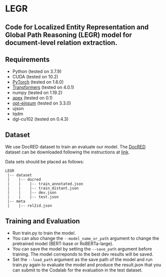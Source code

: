 # LEGR
## Code for Localized Entity Representation and Global Path Reasoning (LEGR) model for document-level relation extraction.  

## Requirements
* Python (tested on 3.7.9)
* CUDA (tested on 10.2)
* [PyTorch](http://pytorch.org/) (tested on 1.6.0)
* [Transformers](https://github.com/huggingface/transformers) (tested on 4.0.1)
* numpy (tested on 1.19.2)
* [apex](https://github.com/NVIDIA/apex) (tested on 0.1)
* [opt-einsum](https://github.com/dgasmith/opt_einsum) (tested on 3.3.0)
* ujson
* tqdm
* dgl-cu102 (tested on 0.4.3)

## Dataset
We use DocRED dataset to train an evaluate our model.  The [DocRED](https://www.aclweb.org/anthology/P19-1074/) dataset can be downloaded following the instructions at [link](https://github.com/thunlp/DocRED/tree/master/data).

Data sets should be placed as follows:  
```
LEGR
 |-- dataset
 |    |-- docred
 |    |    |-- train_annotated.json        
 |    |    |-- train_distant.json
 |    |    |-- dev.json
 |    |    |-- test.json
 |-- meta
 |    |-- rel2id.json
```

## Training and Evaluation
* Run train.py to train the model.  
* You can also change the `--model_name_or_path` argument to change the pretrained model (BERT-base or RoBERTa-large).  
* You can save the model by setting the `--save_path` argument before training. The model correponds to the best dev results will be saved.  
* Set the `--load_path` argument as the save path of the model and run train.py again to evaluate the model and produce the result.json that you can submit to the Codalab for the evaluation in the test dataset.
